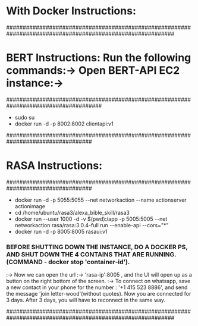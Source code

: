 # With Docker Instructions:
###########################################################################################################

# BERT Instructions: Run the following commands:-> Open BERT-API EC2 instance:->
#####################################################################################
* sudo su  
* docker run -d -p 8002:8002 clientapi:v1

##################################################################################
# RASA Instructions:
##################################################################################

* docker run -d -p 5055:5055 --net networkaction --name actionserver actionimage 
* cd /home/ubuntu/rasa3/alexa_bible_skill/rasa3
* docker run --user 1000 -d -v $(pwd):/app -p 5005:5005 --net networkaction rasa/rasa:3.0.4-full run --enable-api --cors="*"
* docker run -d -p 8005:8005 rasaui:v1

### BEFORE SHUTTING DOWN THE INSTANCE, DO A DOCKER PS, AND SHUT DOWN THE 4 CONTAINS THAT ARE RUNNING.(COMMAND - docker stop 'container-id').


:-> Now we can open the url :-> 'rasa-ip':8005 , and the UI will open up as a button on the right bottom of the screen.
:-> To connect on whatsapp, save a new contact in your phone for the number : '+1 415 523 8886', and send the message 'join letter-wood'(without quotes). Now you are connected for 3 days. After 3 days, you will have to reconnect in the same way.

###########################################################################################################
